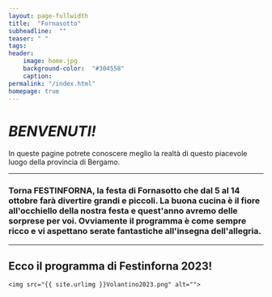 ```yaml
---
layout: page-fullwidth
title:  "Fornasotto"
subheadline:  ""
teaser: " "
tags:
header:
    image: home.jpg
    background-color:  "#304558"
    caption: 
permalink: "/index.html"
homepage: true    
---
```


# ***BENVENUTI!***

In queste pagine potrete conoscere meglio la realtà di questo piacevole luogo della provincia di Bergamo.

-------------------------------------------------
### Torna FESTINFORNA, la festa di Fornasotto che dal 5 al 14 ottobre farà divertire grandi e piccoli. La buona cucina è il fiore all'occhiello della nostra festa e quest'anno avremo delle sorprese per voi. Ovviamente il programma è come sempre ricco e vi aspettano serate fantastiche all'insegna dell'allegria.
-------------------------------------------------

## Ecco il programma di Festinforna 2023!


<div class="row">
    
    <img src="{{ site.urlimg }}Volantino2023.png" alt="">
    
</div><!-- /.row -->


